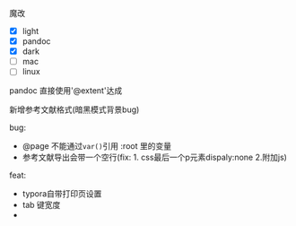 魔改
- [x] light
- [x] pandoc
- [x] dark
- [ ] mac
- [ ] linux

pandoc 直接使用'@extent'达成

新增参考文献格式(暗黑模式背景bug)

bug: 
- @page 不能通过`var()`引用 :root 里的变量
- 参考文献导出会带一个空行(fix: 1. css最后一个p元素dispaly:none 2.附加js)

feat: 
- typora自带打印页设置
- tab 键宽度
- 